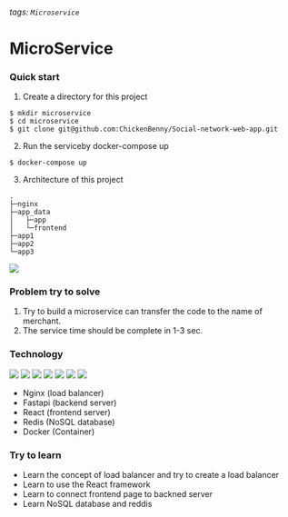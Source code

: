 ###### tags: `Microservice`
# MicroService 
### Quick start
1. Create a directory for this project
```
$ mkdir microservice
$ cd microservice
$ git clone git@github.com:ChickenBenny/Social-network-web-app.git
```
2. Run the serviceby docker-compose up
```
$ docker-compose up
```
3. Architecture of this project
```
.
├─nginx
├─app_data
│   ├─app
│   └─frontend 
├─app1
├─app2
└─app3
```
![](https://i.imgur.com/aUeF1Sk.png)


### Problem try to solve
1. Try to build a microservice can transfer the code to the name of merchant.
2. The service time should be complete in 1-3 sec.

### Technology
<p align="left">
<img src="https://www.vectorlogo.zone/logos/python/python-icon.svg" />
<img src="https://www.vectorlogo.zone/logos/reactjs/reactjs-icon.svg" />
<img src="https://www.vectorlogo.zone/logos/javascript/javascript-icon.svg"/>
<img src="https://www.vectorlogo.zone/logos/w3_html5/w3_html5-icon.svg" />
<img src="https://www.vectorlogo.zone/logos/w3_css/w3_css-icon.svg" />
<img src="https://www.vectorlogo.zone/logos/redis/redis-icon.svg" />
<img src="https://www.vectorlogo.zone/logos/docker/docker-icon.svg" />
</p>

* Nginx (load balancer)
* Fastapi (backend server)
* React (frontend server)
* Redis (NoSQL database)
* Docker (Container)

### Try to learn 
* Learn the concept of load balancer and try to create a load balancer
* Learn to use the React framework
* Learn to connect frontend page to backned server
* Learn NoSQL database and reddis

